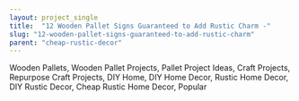 ```yaml
---
layout: project_single
title:  "12 Wooden Pallet Signs Guaranteed to Add Rustic Charm -"
slug: "12-wooden-pallet-signs-guaranteed-to-add-rustic-charm"
parent: "cheap-rustic-decor"
---
```

Wooden Pallets, Wooden Pallet Projects, Pallet Project Ideas, Craft Projects, Repurpose Craft Projects, DIY Home, DIY Home Decor, Rustic Home Decor, DIY Rustic Decor, Cheap Rustic Home Decor, Popular